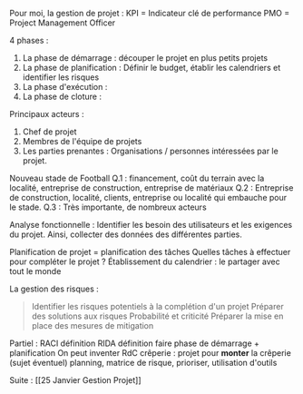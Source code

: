Pour moi, la gestion de projet : 
KPI = Indicateur clé de performance 
PMO = Project Management Officer

4 phases :
1. La phase de démarrage : découper le projet en plus petits projets
2. La phase de planification : Définir le budget, établir les calendriers et identifier les risques
3. La phase d'exécution : 
4. La phase de cloture :

Principaux acteurs : 
1. Chef de projet
2. Membres de l'équipe de projets
3. Les parties prenantes : Organisations / personnes intéressées par le projet.


Nouveau stade de Football
Q.1 : financement, coût du terrain avec la localité, entreprise de construction, entreprise de matériaux
Q.2 : Entreprise de construction, localité, clients, entreprise ou localité qui embauche pour le stade.
Q.3 : Très importante, de nombreux acteurs

Analyse fonctionnelle : Identifier les besoin des utilisateurs et les exigences du projet. Ainsi, collecter des données des différentes parties.

Planification de projet = planification des tâches
Quelles tâches à effectuer pour compléter le projet ?
Établissement du calendrier : le partager avec tout le monde

La gestion des risques :
> Identifier les risques potentiels à la complétion d'un projet
> Préparer des solutions aux risques
> Probabilité et criticité
> Préparer la mise en place des mesures de mitigation




Partiel : 
RACI définition
RIDA définition
faire phase de démarrage + planification
On peut inventer
RdC crêperie : projet pour **monter** la crêperie (sujet éventuel)
planning, matrice de risque, prioriser, utilisation d'outils

Suite : [[25 Janvier Gestion Projet]]